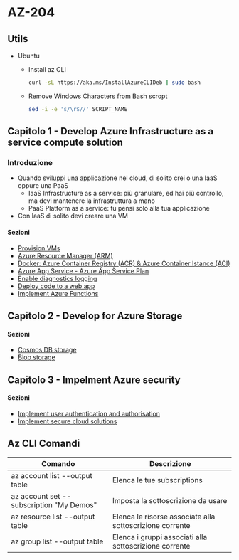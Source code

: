# AZ-204

## Utils

- Ubuntu
  - Install az CLI
  
    ```bash
    curl -sL https://aka.ms/InstallAzureCLIDeb | sudo bash
    ```

  - Remove Windows Characters from Bash scropt

    ```bash
    sed -i -e 's/\r$//' SCRIPT_NAME
    ```

## Capitolo 1 - Develop Azure Infrastructure as a service compute solution

### Introduzione

- Quando sviluppi una applicazione nel cloud, di solito crei o una IaaS oppure una PaaS
  - IaaS Infrastructure as a service: più granulare, ed hai più controllo, ma devi mantenere la infrastruttura a mano
  - PaaS Platform as a service: tu pensi solo alla tua applicazione
- Con IaaS di solito devi creare una VM

#### Sezioni

- [Provision VMs](./Chapter01/01_01_01_Provision_Vm/)
- [Azure Resource Manager (ARM)](./Chapter01/01_01_03_CreateVm_Arm/)
- [Docker: Azure Container Registry (ACR) & Azure Container Istance (ACI)](./Chapter01/01_01_05_Docker/)
- [Azure App Service - Azure App Service Plan](./Chapter01/01_02_01_Azure_App_Service_webapp/)
- [Enable diagnostics logging](./Chapter01/01_02_02_diagnostic_logging/)
- [Deploy code to a web app](./Chapter01/01_02_03_deploy_code_webapp/)
- [Implement Azure Functions](./Chapter01/01_03_01_Implement_Azure_Functions/)

## Capitolo 2 - Develop for Azure Storage

#### Sezioni

- [Cosmos DB storage](./Chapter02/02_01_cosmos_db_storage/)
- [Blob storage](./Chapter02/02_02_blob_storage/)

## Capitolo 3 - Impelment Azure security

#### Sezioni

- [Implement user authentication and authorisation](./Chapter03/03_01_authentication_authorisation/)
- [Implement secure cloud solutions](./Chapter03/03_02_secure_cloud_solutions/)

## Az CLI Comandi

| Comando | Descrizione |
|----|----|
| az account list --output table | Elenca le tue subscriptions |
| az account set --subscription "My Demos" | Imposta la sottoscrizione da usare |
| az resource list --output table | Elenca le risorse associate alla sottoscrizione corrente |
| az group list --output table | Elenca i gruppi associati alla sottoscrizione corrente |
